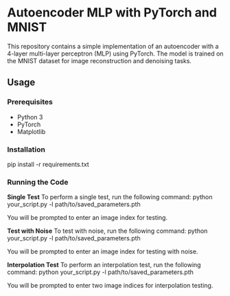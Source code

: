 # Autoencoder MLP with PyTorch and MNIST

This repository contains a simple implementation of an autoencoder with a 4-layer multi-layer perceptron (MLP) using PyTorch. The model is trained on the MNIST dataset for image reconstruction and denoising tasks.

## Usage

### Prerequisites

- Python 3
- PyTorch
- Matplotlib

### Installation
  pip install -r requirements.txt
### Running the Code
**Single Test**
To perform a single test, run the following command:
  python your_script.py -l path/to/saved_parameters.pth
  
You will be prompted to enter an image index for testing.

**Test with Noise**
To test with noise, run the following command:
  python your_script.py -l path/to/saved_parameters.pth
  
You will be prompted to enter an image index for testing with noise.

**Interpolation Test**
To perform an interpolation test, run the following command:
  python your_script.py -l path/to/saved_parameters.pth
  
You will be prompted to enter two image indices for interpolation testing.
